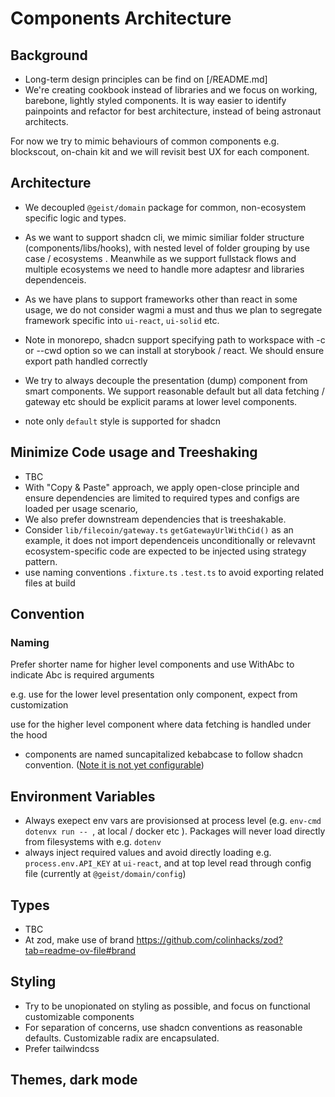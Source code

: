

# Components Architecture

## Background
- Long-term design principles can be find on [/README.md]
- We're creating cookbook instead of libraries and we focus on  working, barebone, lightly styled components. It is way easier to identify painpoints and refactor for best architecture, instead of being astronaut architects. 

For now we try to mimic behaviours of common components e.g. blockscout, on-chain kit and we will revisit best UX for each component.


## Architecture

- We decoupled `@geist/domain` package for common, non-ecosystem specific logic and types.

- As we want to support shadcn cli, we mimic similiar folder structure (components/libs/hooks), with nested level of folder grouping by use case / ecosystems . Meanwhile as we support fullstack flows and multiple ecosystems we need to handle more adaptesr and libraries dependenceis. 
- As we have plans to support frameworks other than react in some usage, we do not consider wagmi a must and thus we plan to segregate framework specific into `ui-react`, `ui-solid` etc. 
- Note in monorepo, shadcn support specifying path to workspace with -c or --cwd option so we can install at storybook / react. We should ensure export path handled correctly

- We try to always decouple the presentation (dump) component from smart components. We support reasonable default but all data fetching / gateway etc should be explicit params at lower level components. 

- note only `default` style is supported for shadcn

## Minimize Code usage and Treeshaking 
- TBC
- With "Copy & Paste" approach, we apply open-close principle and ensure dependencies are limited to required types and configs are loaded per usage scenario, 
- We also prefer downstream dependencies that is treeshakable.
- Consider `lib/filecoin/gateway.ts` `getGatewayUrlWithCid()` as an example, it does not import dependenceis unconditionally or relevavnt ecosystem-specific code are expected to be injected using strategy pattern.
- use naming conventions `.fixture.ts` `.test.ts` to avoid exporting related files at build 


## Convention

### Naming

Prefer shorter name for higher level components and use WithAbc to indicate Abc is required arguments


e.g. use <TokenChipWithInfo>for the lower level presentation only component, expect from customization

use <TokenChip address={0xabcde..} >  for the higher level component where data fetching is handled under the hood 


- components are named suncapitalized kebabcase to follow shadcn convention. ([Note it is not yet configurable](https://github.com/shadcn-ui/ui/pull/774))

## Environment Variables
- Always exepect env vars are provisionsed at process level (e.g. `env-cmd` `dotenvx run -- `, at local / docker etc ). Packages will never load directly from  filesystems with e.g. `dotenv` 
- always inject required values and avoid directly loading e.g. `process.env.API_KEY` at `ui-react`, and at top level read through config file (currently at `@geist/domain/config`) 


## Types
- TBC
- At zod, make use of brand https://github.com/colinhacks/zod?tab=readme-ov-file#brand

## Styling
- Try to be unopionated on styling as possible, and focus on functional customizable components
- For separation of concerns, use shadcn conventions as reasonable defaults. Customizable radix are encapsulated.
- Prefer tailwindcss

## Themes, dark mode



